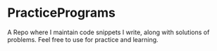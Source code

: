 # PracticePrograms
A Repo where I maintain code snippets I write, along with solutions of problems. Feel free to use for practice and learning.
